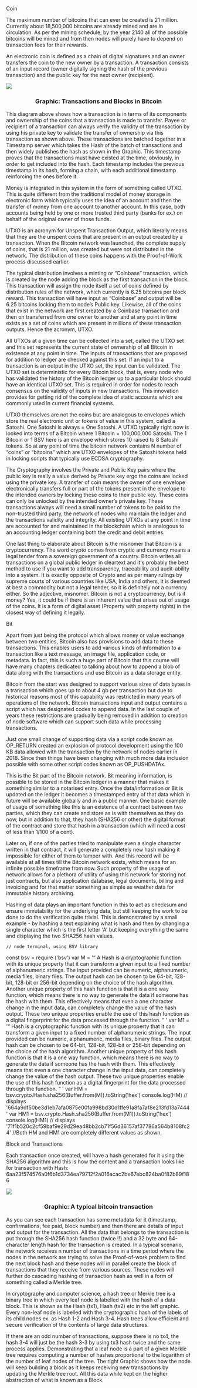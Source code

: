 Coin

The maximum number of bitcoins that can ever be created is 21 million. Currently about 18,500,000 bitcoins are already mined and are in circulation. As per the mining schedule, by the year 2140 all of the possible bitcoins will be mined and from then nodes will purely have to depend on transaction fees for their rewards.

An electronic coin is defined as a chain of digital signatures and an owner transfers the coin to the new owner by a transaction. A transaction consists of an input record (owner digitally signing the hash of the previous transaction) and the public key for the next owner (recipient).

<img src="./assets/BSVAcad-Dev_Chapter1-Image4.jpg"/>
<h3 align="center"> Graphic: Transactions and Blocks in Bitcoin </h3>

This diagram above shows how a transaction is in terms of its components and ownership of the coins that a transaction is made to transfer. Payee or recipient of a transaction can always verify the validity of the transaction by using his private key to validate the transfer of ownership via this transaction as shown above. These transactions are batched together in a Timestamp server which takes the Hash of the batch of transactions and then widely publishes the hash as shown in the Graphic. This timestamp proves that the transactions must have existed at the time, obviously, in order to get included into the hash. Each timestamp includes the previous timestamp in its hash, forming a chain, with each additional timestamp reinforcing the ones before it.

Money is integrated in this system in the form of something called UTXO. This is quite different from the traditional model of money storage in electronic form which typically uses the idea of an account and then the transfer of money from one account to another account. In this case, both accounts being held by one or more trusted third party (banks for ex.) on behalf of the original owner of those funds.

UTXO is an acronym for Unspent Transaction Output, which literally means that they are the unspent coins that are present in an output created by a transaction. When the Bitcoin network was launched, the complete supply of coins, that is 21 million, was created but were not distributed in the network. The distribution of these coins happens with the Proof-of-Work process discussed earlier.

The typical distribution involves a minting or “Coinbase” transaction, which is created by the node adding the block as the first transaction in the block. This transaction will assign the node itself a set of coins defined by distribution rules of the network, which currently is 6.25 bitcoins per block reward. This transaction will have input as “Coinbase” and output will be 6.25 bitcoins locking them to node’s Public key. Likewise, all of the coins that exist in the network are first created by a Coinbase transaction and then on transferred from one owner to another and at any point in time exists as a set of coins which are present in millions of these transaction outputs. Hence the acronym, UTXO.

All UTXOs at a given time can be collected into a set, called the UTXO set and this set represents the current state of ownership of all Bitcoin in existence at any point in time. The inputs of transactions that are proposed for addition to ledger are checked against this set. If an input to a transaction is an output in the UTXO set, the input can be validated. The UTXO set is deterministic for every Bitcoin block, that is, every node who has validated the history of the Bitcoin ledger up to a particular block should have an identical UTXO set. This is required in order for nodes to reach consensus on the validity of inputs in new transactions. This innovation provides for getting rid of the complete idea of static accounts which are commonly used in current financial systems.

UTXO themselves are not the coins but are analogous to envelopes which store the real electronic unit or tokens of value in this system, called a Satoshi. One Satoshi is always = One Satoshi. A UTXO typically right now is looked into terms of a Bitcoin where 1 Bitcoin = 100,000,000 Satoshi. The 1 Bitcoin or 1 BSV here is an envelope which stores 10 raised to 8 Satoshi tokens. So at any point of time the bitcoin network contains N number of “coins” or “bitcoins” which are UTXO envelopes of the Satoshi tokens held in locking scripts that typically use ECDSA cryptography.

The Cryptography involves the Private and Public Key pairs where the public key is really a value derived by Private key ergo the coins are locked using the private key. A transfer of coin means the owner of one envelope electronically transfers full or part of the tokens present in the envelope to the intended owners by locking these coins to their public key. These coins can only be unlocked by the intended owner’s private key. These transactions always will need a small number of tokens to be paid to the non-trusted third party, the network of nodes who maintain the ledger and the transactions validity and integrity. All existing UTXOs at any point in time are accounted for and maintained in the blockchain which is analogous to an accounting ledger containing both the credit and debit entries.

One last thing to elaborate about Bitcoin is the misnomer that Bitcoin is a cryptocurrency. The word crypto comes from cryptic and currency means a legal tender from a sovereign government of a country. Bitcoin writes all transactions on a global public ledger in cleartext and it's probably the best method to use if you want to add transparency, traceability and audit-ability into a system. It is exactly opposite of Crypto and as per many rulings by supreme courts of various countries like USA, India and others, it is deemed at best a commodity but not a legal tender, so it is definitely not a currency either. So the adjective, misnomer. Bitcoin is not a cryptocurrency, but is it money? Yes, it could be if there is an inherent value that arises out of usage of the coins. It is a form of digital asset (Property with property rights) in the closest way of defining it legally.

Bit

Apart from just being the protocol which allows money or value exchange between two entities, Bitcoin also has provisions to add data to these transactions. This enables users to add various kinds of information to a transaction like a text message, an image file, application code, or metadata. In fact, this is such a huge part of Bitcoin that this course will have many chapters dedicated to talking about how to append a blob of data along with the transactions and use Bitcoin as a data storage entity.

Bitcoin from the start was designed to support various sizes of data bytes in a transaction which goes up to about 4 gb per transaction but due to historical reasons most of this capability was restricted in many years of operations of the network. Bitcoin transactions input and output contains a script which has designated codes to append data. In the last couple of years these restrictions are gradually being removed in addition to creation of node software which can support such data while processing transactions.

Just one small change of supporting data via a script code known as OP_RETURN created an explosion of protocol development using the 100 KB data allowed with the transaction by the network of nodes earlier in 2018. Since then things have been changing with much more data inclusion possible with some other script codes known as OP_PUSHDATAx.

This is the Bit part of the Bitcoin network. Bit meaning information, is possible to be stored in the Bitcoin ledger in a manner that makes it something similar to a notarised entry. Once the data/information or Bit is updated on the ledger it becomes a timestamped entry of that data which in future will be available globally and in a public manner. One basic example of usage of something like this is an existence of a contract between two parties, which they can create and store as is with themselves as they do now, but in addition to that, they hash (SHA256 or other) the digital format of the contract and store that hash in a transaction (which will need a cost of less than 1/100 of a cent).

Later on, if one of the parties tried to manipulate even a single character written in that contract, it will generate a completely new hash making it impossible for either of them to tamper with. And this record will be available at all times till the Bitcoin network exists, which means for an infinite possible timeframe from now. Such property of the usage of network allows for a plethora of utility of using this network for storing not just contracts, but also application database, legal documents, billing and invoicing and for that matter something as simple as weather data for immutable history archiving.

Hashing of data plays an important function in this to act as checksum and ensure immutability for the underlying data, but still keeping the work to be done to do the verification quite trivial. This is demonstrated by a small example - by hashing a text explaining what is hash and then by changing a single character which is the first letter 'A' but keeping everything the same and displaying the two SHA256 hash values.

    // node terminal, using BSV library

const bsv = require ('bsv')
var M = '“ A Hash is a cryptographic function with its unique property that it can transform a given input to a fixed number of alphanumeric strings. The input provided can be numeric, alphanumeric, media files, binary files. The output hash can be chosen to be 64-bit, 128-bit, 128-bit or 256-bit depending on the choice of the hash algorithm. Another unique property of this hash function is that it is a one way function, which means there is no way to generate the data if someone has the hash with them. This effectively means that even a one character change in the input data, can completely change the value of the hash output. These two unique properties enable the use of this hash function as a digital fingerprint for the data processed through the function. “ '
var M1 = '“ Hash is a cryptographic function with its unique property that it can transform a given input to a fixed number of alphanumeric strings. The input provided can be numeric, alphanumeric, media files, binary files. The output hash can be chosen to be 64-bit, 128-bit, 128-bit or 256-bit depending on the choice of the hash algorithm. Another unique property of this hash function is that it is a one way function, which means there is no way to generate the data if someone has the hash with them. This effectively means that even a one character change in the input data, can completely change the value of the hash output. These two unique properties enable the use of this hash function as a digital fingerprint for the data processed through the function. “ '
var HM = bsv.crypto.Hash.sha256(Buffer.from(M)).toString('hex')
console.log(HM)
// displays '664a9df50be3d1eb7afa0875e00fa998bd30d1ffe91a8fa7af8e213fd13a7444'
var HM1 = bsv.crypto.Hash.sha256(Buffer.from(M1)).toString('hex')
console.log(HM1)
// displays '71f1b520c2cf59baf9e29d29ea48bb2cb71f56d36157af37786a564b8108fc24'
//Both HM and HM1 are completely different values as shown.

Block and Transactions

Each transaction once created, will have a hash generated for it using the SHA256 algorithm and this is how the content and a transaction looks like for transaction with Hash: 6aa23f574576a0f6b1d3734ea79712f2a016acac2be67ebc824ba0f82b89f186

<img src="./assets/image-20201010-041219.webp"/>
<h3 align="center">Graphic: A typical bitcoin transaction</h3>

As you can see each transaction has some metadata for it (timestamp, confirmations, fee paid, block number) and then there are details of input and output for the transaction. All the data that belongs to the transaction is put through the SHA256 hash function (twice !!) and a 32 byte and 64-character length hash for the transaction is created. In a typical scenario, the network receives n number of transactions in a time period where the nodes in the network are trying to solve the Proof-of-work problem to find the next block hash and these nodes will in parallel create the block of transactions that they receive from various sources. These nodes will further do cascading hashing of transaction hash as well in a form of something called a Merkle tree.

In cryptography and computer science, a hash tree or Merkle tree is a binary tree in which every leaf node is labelled with the hash of a data block. This is shown as the Hash (tx1), Hash (tx2) etc in the left graphic. Every non-leaf node is labelled with the cryptographic hash of the labels of its child nodes ex. as Hash 1-2 and Hash 3-4. Hash trees allow efficient and secure verification of the contents of large data structures.

If there are an odd number of transactions, suppose there is no tx4, the hash 3-4 will just be the hash 3-3 by using tx3 hash twice and the same process applies. Demonstrating that a leaf node is a part of a given Merkle tree requires computing a number of hashes proportional to the logarithm of the number of leaf nodes of the tree. The right Graphic shows how the node will keep building a block as it keeps receiving new transactions by updating the Merkle tree root. All this data while kept on the higher abstraction of what is known as a Block.
